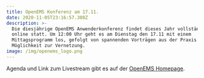 ```yaml
---
title: OpenEMS Konferenz am 17.11.
date: 2020-11-05T23:16:57.308Z
description: >-
  Die diesjährige OpenEMS Anwenderkonferenz findet dieses Jahr vollständig
  online statt. Um 12:00 Uhr geht es am Dienstag den 17.11 mit einem
  Mittagsprogramm los, gefolgt von spannenden Vorträgen aus der Praxis und der
  Möglichkeit zur Vernetzung.
image: /img/openems_logo.png
---
```

Agenda und Link zum Livestream gibt es auf der [OpenEMS Homepage](https://openems.io/openems-konferenz-17-11-2020/).
